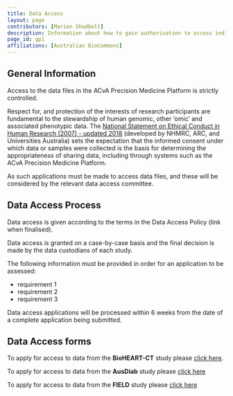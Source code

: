 ```yaml
---
title: Data Access
layout: page
contributors: [Marion Shadbolt]
description: Information about how to gain authorisation to access individual level metadata and data files.
page_id: gp1
affiliations: [Australian BioCommons]
---
```


## General Information 
Access to the data files in the ACvA Precision Medicine Platform is strictly controlled.

Respect for, and protection of the interests of research participants are fundamental to the stewardship of human genomic, other ‘omic’ and associated phenotypic data. The [National Statement on Ethical Conduct in Human Research (2007) - updated 2018](https://www.nhmrc.gov.au/about-us/publications/national-statement-ethical-conduct-human-research-2007-updated-2018) (developed by NHMRC, ARC, and Universities Australia) sets the expectation that the informed consent under which data or samples were collected is the basis for determining the appropriateness of sharing data, including through systems such as the ACvA Precision Medicine Platform.

As such applications must be made to access data files, and these will be considered by the relevant data access committee.

## Data Access Process

Data access is given according to the terms in the Data Access Policy (link when finalised).

Data access is granted on a case-by-case basis and the final decision is made by the data custodians of each study.

The following information must be provided in order for an application to be assessed:
* requirement 1
* requirement 2
* requirement 3

Data access applications will be processed within 6 weeks from the date of a complete application being submitted.

## Data Access forms

To apply for access to data from the **BioHEART-CT** study please [click here](https://registry-test.biocommons.org.au/registry/co_petitions/start/coef:120).

To apply for access to data from the **AusDiab** study please [click here](https://registry-test.biocommons.org.au/registry/co_petitions/start/coef:117) 

To apply for access to data from the **FIELD** study please [click here](https://registry-test.biocommons.org.au/registry/co_petitions/start/coef:100)

